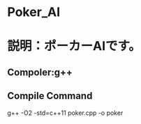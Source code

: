 # Poker_AI

# 説明：ポーカーAIです。

## Compoler:g++

## Compile Command

g++ -O2 -std=c++11 poker.cpp -o poker
